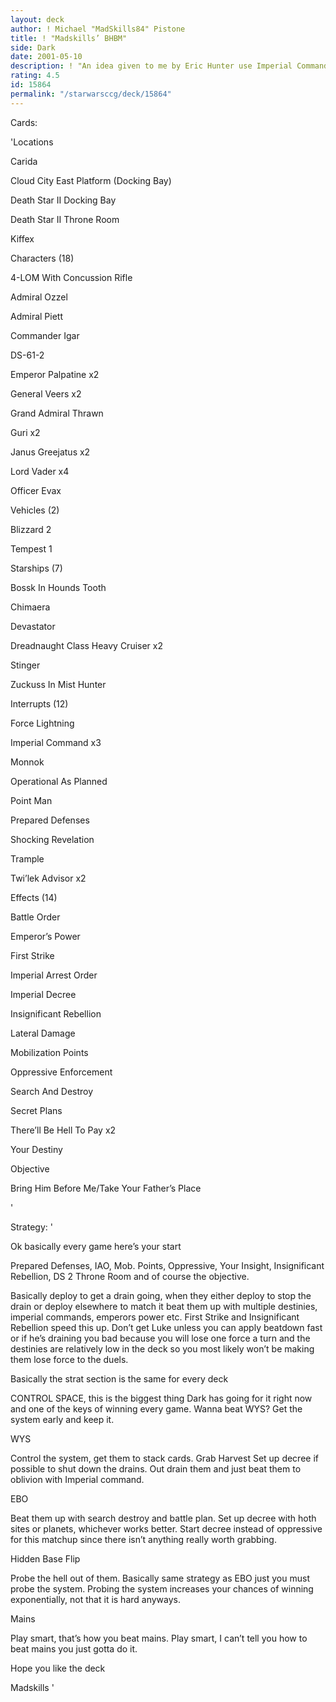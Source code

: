 ```yaml
---
layout: deck
author: ! Michael "MadSkills84" Pistone
title: ! "Madskills’ BHBM"
side: Dark
date: 2001-05-10
description: ! "An idea given to me by Eric Hunter use Imperial Commands to rank your opponents in battles and win the game by that, clearing them out to drain them or just turn luke.  A win is a win right?"
rating: 4.5
id: 15864
permalink: "/starwarsccg/deck/15864"
---
```

Cards: 

'Locations

Carida 

Cloud City East Platform (Docking Bay) 

Death Star II Docking Bay 

Death Star II Throne Room 

Kiffex 


Characters (18)

4-LOM With Concussion Rifle 

Admiral Ozzel 

Admiral Piett 

Commander Igar 

DS-61-2 

Emperor Palpatine  x2

General Veers x2

Grand Admiral Thrawn 

Guri x2

Janus Greejatus  x2

Lord Vader  x4

Officer Evax 


Vehicles (2)

Blizzard 2 

Tempest 1 


Starships (7)

Bossk In Hounds Tooth

Chimaera 

Devastator

Dreadnaught Class Heavy Cruiser x2

Stinger

Zuckuss In Mist Hunter 


Interrupts (12)

Force Lightning 

Imperial Command x3

Monnok

Operational As Planned

Point Man

Prepared Defenses 

Shocking Revelation 

Trample

Twi’lek Advisor  x2


Effects (14)

Battle Order 

Emperor’s Power 

First Strike 

Imperial Arrest Order 

Imperial Decree 

Insignificant Rebellion 

Lateral Damage 

Mobilization Points 

Oppressive Enforcement 

Search And Destroy 

Secret Plans 

There’ll Be Hell To Pay  x2

Your Destiny 


Objective

Bring Him Before Me/Take Your Father’s Place 

'

Strategy: '

Ok basically every game here’s your start

Prepared Defenses, IAO, Mob. Points, Oppressive, Your Insight, Insignificant Rebellion, DS 2 Throne Room and of course the objective.  


Basically deploy to get a drain going, when they either deploy to stop the drain or deploy elsewhere to match it beat them up with multiple destinies, imperial commands, emperors power etc.  First Strike and Insignificant Rebellion speed this up.  Don’t get Luke unless you can apply beatdown fast or if he’s draining you bad because you will lose one force a turn and the destinies are relatively low in the deck so you most likely won’t be making them lose force to the duels.  


Basically the strat section is the same for every deck

CONTROL SPACE, this is the biggest thing Dark has going for it right now and one of the keys of winning every game.  Wanna beat WYS?  Get the system early and keep it.  


WYS

Control the system, get them to stack cards.  Grab Harvest  Set up decree if possible to shut down the drains.  Out drain them and just beat them to oblivion with Imperial command.


EBO

Beat them up with search destroy and battle plan.  Set up decree with hoth sites or planets, whichever works better.  Start decree instead of oppressive for this matchup since there isn’t anything really worth grabbing.


Hidden Base Flip

Probe the hell out of them.  Basically same strategy as EBO just you must probe the system.  Probing the system increases your chances of winning exponentially, not that it is hard anyways.


Mains

Play smart, that’s how you beat mains.  Play smart, I can’t tell you how to beat mains you just gotta do it.


Hope you like the deck

Madskills '
